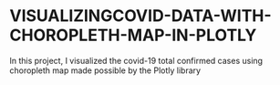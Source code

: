 # VISUALIZINGCOVID-DATA-WITH-CHOROPLETH-MAP-IN-PLOTLY
In this project, I visualized the covid-19 total confirmed cases using choropleth map made possible by the Plotly library
